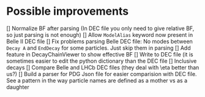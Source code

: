 # Possible improvements

[] Normalize BF after parsing (In DEC file you only need to give relative BF, so just parsing is not enough)
[] Allow `ModelAlias` keyword now present in Belle II DEC file
[] Fix problems parsing Belle DEC file: No modes between `Decay A` and `EndDecay` for some particles. Just skip them in parsing
[] Add feature in DecayChainViewer to show effective BF
[] Write to DEC file (it is sometimes easier to edit the python dictionary than the DEC file
[] Inclusive decays
[] Compare Belle and LHCb DEC files (they deal with \eta better than us?)
[] Build a parser for PDG Json file for easier comparision with DEC file. See a pattern in the way particle names are defined as a mother vs as a daughter
